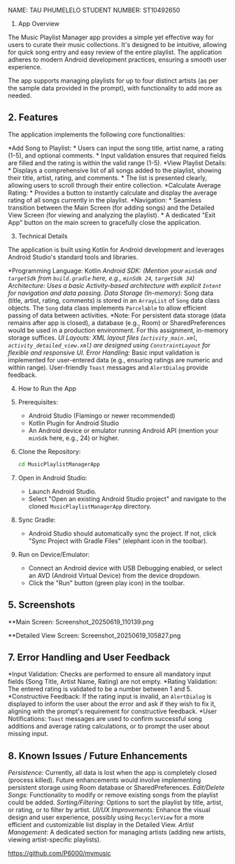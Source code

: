 NAME: TAU PHUMELELO
STUDENT NUMBER: ST10492650

 1. App Overview

The Music Playlist Manager app provides a simple yet effective way for users to curate their music collections. It's designed to be intuitive, allowing for quick song entry and easy review of the entire playlist. The application adheres to modern Android development practices, ensuring a smooth user experience.

The app supports managing playlists for up to four distinct artists (as per the sample data provided in the prompt), with functionality to add more as needed.

## 2. Features

The application implements the following core functionalities:

*Add Song to Playlist:
    * Users can input the song title, artist name, a rating (1-5), and optional comments.
    * Input validation ensures that required fields are filled and the rating is within the valid range (1-5).
*View Playlist Details:
    * Displays a comprehensive list of all songs added to the playlist, showing their title, artist, rating, and comments.
    * The list is presented clearly, allowing users to scroll through their entire collection.
*Calculate Average Rating:
    * Provides a button to instantly calculate and display the average rating of all songs currently in the playlist.
*Navigation:
    * Seamless transition between the Main Screen (for adding songs) and the Detailed View Screen (for viewing and analyzing the playlist).
    * A dedicated "Exit App" button on the main screen to gracefully close the application.

 3. Technical Details

The application is built using Kotlin for Android development and leverages Android Studio's standard tools and libraries.

*Programming Language: Kotlin
*Android SDK: (Mention your `minSdk` and `targetSdk` from `build.gradle` here, e.g., `minSdk 24`, `targetSdk 34`)
*Architecture:* Uses a basic Activity-based architecture with explicit `Intent` for navigation and data passing.
  *Data Storage (In-memory):** Song data (title, artist, rating, comments) is stored in an `ArrayList` of `Song` data class objects. The `Song` data class implements `Parcelable` to allow efficient passing of data between activities.
  *Note: For persistent data storage (data remains after app is closed), a database (e.g., Room) or SharedPreferences would be used in a production environment. For this assignment, in-memory storage suffices.
  *UI Layouts: XML layout files (`activity_main.xml`, `activity_detailed_view.xml`) are designed using `ConstraintLayout` for flexible and responsive UI.
  *Error Handling:** Basic input validation is implemented for user-entered data (e.g., ensuring ratings are numeric and within range). User-friendly `Toast` messages and `AlertDialog` provide feedback.

4. How to Run the App

1. Prerequisites:
    * Android Studio (Flamingo or newer recommended)
    * Kotlin Plugin for Android Studio
    * An Android device or emulator running Android API (mention your `minSdk` here, e.g., 24) or higher.
2. Clone the Repository:
    ```bash
    cd MusicPlaylistManagerApp
    ```
3. Open in Android Studio:
    * Launch Android Studio.
    * Select "Open an existing Android Studio project" and navigate to the cloned `MusicPlaylistManagerApp` directory.
4. Sync Gradle:
    * Android Studio should automatically sync the project. If not, click "Sync Project with Gradle Files" (elephant icon in the toolbar).
5. Run on Device/Emulator:
    * Connect an Android device with USB Debugging enabled, or select an AVD (Android Virtual Device) from the device dropdown.
    * Click the "Run" button (green play icon) in the toolbar.

## 5. Screenshots

**Main Screen:
Screenshot_20250619_110139.png

**Detailed View Screen:
Screenshot_20250619_105827.png


## 7. Error Handling and User Feedback

*Input Validation: Checks are performed to ensure all mandatory input fields (Song Title, Artist Name, Rating) are not empty.
*Rating Validation: The entered rating is validated to be a number between 1 and 5.
*Constructive Feedback: If the rating input is invalid, an `AlertDialog` is displayed to inform the user about the error and ask if they wish to fix it, aligning with the prompt's requirement for constructive feedback.
*User Notifications: `Toast` messages are used to confirm successful song additions and average rating calculations, or to prompt the user about missing input.

## 8. Known Issues / Future Enhancements

*Persistence:* Currently, all data is lost when the app is completely closed (process killed). Future enhancements would involve implementing persistent storage using Room database or SharedPreferences.
*Edit/Delete Songs:* Functionality to modify or remove existing songs from the playlist could be added.
*Sorting/Filtering:* Options to sort the playlist by title, artist, or rating, or to filter by artist.
*UI/UX Improvements:* Enhance the visual design and user experience, possibly using `RecyclerView` for a more efficient and customizable list display in the Detailed View.
*Artist Management:* A dedicated section for managing artists (adding new artists, viewing artist-specific playlists).

https://github.com/P6000/mymusic
